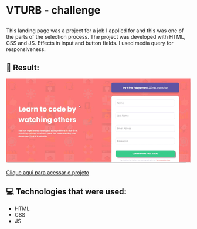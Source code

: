 # VTURB - challenge

##  

This landing page was a project for a job I applied for and this was one of the parts of the selection process. The project was developed with HTML, CSS and JS. Effects in input and button fields. I used media query for responsiveness.



## 🚀 Result: 
<img src="assets/result-vturb.gif">


<a href="https://vturb-desafio.vercel.app/">Clique aqui para acessar o projeto</a> 


## 💻 Technologies that were used:
* HTML
* CSS
* JS
